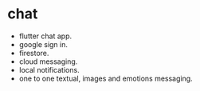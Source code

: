 # chat

- flutter chat app.
- google sign in.
- firestore.
- cloud messaging.
- local notifications.
- one to one textual, images and emotions messaging.
